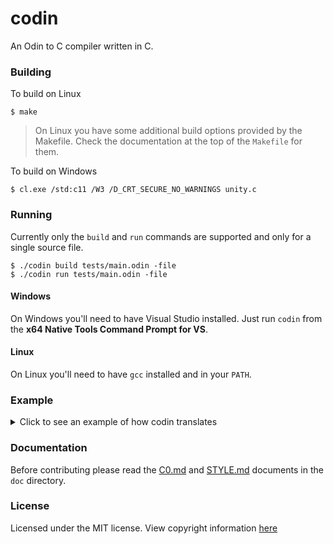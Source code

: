 # codin

An Odin to C compiler written in C.

### Building

To build on Linux
```
$ make
```

> On Linux you have some additional build options provided by the Makefile. Check the documentation at the top of the `Makefile` for them.

To build on Windows
```
$ cl.exe /std:c11 /W3 /D_CRT_SECURE_NO_WARNINGS unity.c
```

### Running
Currently only the `build` and `run` commands are supported and only for a single source file.
```
$ ./codin build tests/main.odin -file
$ ./codin run tests/main.odin -file
```

#### Windows
On Windows you'll need to have Visual Studio installed. Just run `codin` from the __x64 Native Tools Command Prompt for VS__.

#### Linux
On Linux you'll need to have `gcc` installed and in your `PATH`.

### Example
<details>
  <summary>Click to see an example of how codin translates</summary>
  
  ### Odin
  ```odin
  main :: proc() -> i32 {
    x, y, z: i32 = 10, 20, 30;
    s: string = "world";
    fmt.printf("Hello %s %d\n", s, -x + y * z - 1);
  }
  ```

  ### Generated C0
  ```c
  #include <stdio.h>
  
  typedef int i32;
  typedef const char *string;
  
  #if defined(_MSC_VER)
  	#define FORCE_INLINE __forceinline
  #else
  	#define FORCE_INLINE __attribute__((always_inline)) inline
  #endif
  
  FORCE_INLINE i32 negi32(i32 value) {
    return -value;
  }
  
  FORCE_INLINE i32 addi32(i32 lhs, i32 rhs) {
    return lhs + rhs;
  }
  
  FORCE_INLINE i32 subi32(i32 lhs, i32 rhs) {
    return lhs - rhs;
  }
  
  FORCE_INLINE i32 muli32(i32 lhs, i32 rhs) {
    return lhs * rhs;
  }
  
  i32 main() {
    i32 x = 10;
    i32 y = 20;
    i32 z = 30;
    string s = "world";
    printf("Hello %s %d\n", s, subi32(addi32(negi32(x), muli32(y, z)), 1));
  }
  ```
</details>

### Documentation
Before contributing please read the [C0.md](doc/C0.md) and [STYLE.md](doc/STYLE.md) documents in the `doc` directory.

### License
Licensed under the MIT license. View copyright information [here](doc/LICENSE.md)